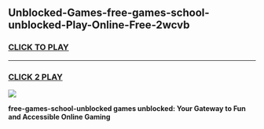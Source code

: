
## Unblocked-Games-free-games-school-unblocked-Play-Online-Free-2wcvb
<h3>
<a href="https://premium76.site?title=free-games-school-unblocked&ref=26A">CLICK TO PLAY</a></h3>
<hr>

<h3>
<a href="https://premium76.site?title=free-games-school-unblocked&ref=26A">CLICK 2 PLAY</a>
  
</h3>

<a href="https://premium76.site?title=free-games-school-unblocked&ref=26A"><img src="https://clearcache.store/games.png"></a>


**free-games-school-unblocked games unblocked: Your Gateway to Fun and Accessible Online Gaming**
